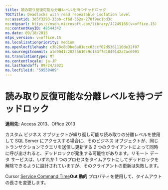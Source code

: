 ```yaml
---
title: 読み取り反復可能な分離レベルを持つデッドロック
TOCTitle: Deadlocks with read repeatable isolation level
ms:assetid: 3d5f3293-33bb-cf6d-362a-278f9ec1bd3c
ms:mtpsurl: https://msdn.microsoft.com/library/JJ249165(v=office.15)
ms:contentKeyID: 48544342
ms.date: 09/18/2015
mtps_version: v=office.15
ms.localizationpriority: medium
ms.openlocfilehash: c3b28c8d9be6a81ecc03ccf02d5361110de32f07
ms.sourcegitcommit: a1d9041c20256616c9c183f7d1049142a7ac6991
ms.translationtype: MT
ms.contentlocale: ja-JP
ms.lasthandoff: 09/24/2021
ms.locfileid: "59558409"
---
```

# <a name="deadlocks-with-read-repeatable-isolation-level"></a>読み取り反復可能な分離レベルを持つデッドロック


**適用先:** Access 2013、Office 2013

カスタム ビジネス オブジェクトが繰り返し可能な読み取りの分離レベルを使用して SQL Server にアクセスする場合に、そのビジネス オブジェクトが、同じトランザクションでクエリを送信し更新する 2 つのクライアントによって同時に呼び出されると、デッドロックが発生する可能性があります。リモート データ サービスは、いずれか 1 つのプロセスをタイムアウトにしてデッドロックを解除できるように設計されていますが、そのクライアントの更新は失敗します。

Cursor [Service Command Time](microsoft-cursor-service-for-ole-db-ado-service-component.md)**Out 動的** プロパティを使用して、タイムアウトの長さを変更します。

